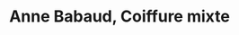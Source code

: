 ---
title: "Anne Babaud, Coiffure mixte"
url: /villefagnan/anne-babaud-coiffure-mixte/
shop: coiffeur
---
